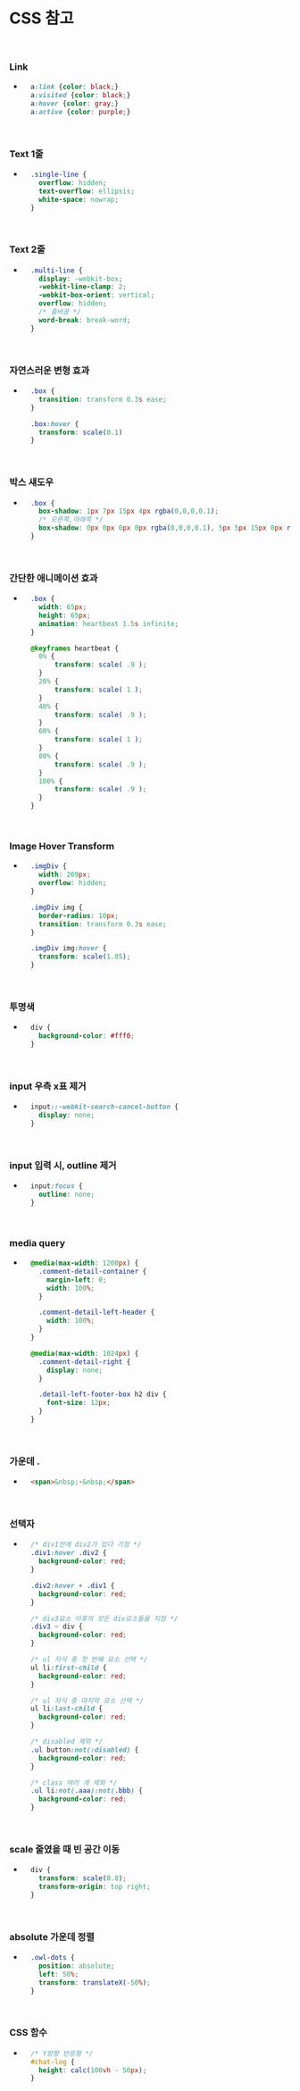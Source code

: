 # CSS 참고

<br/>

### Link
- ```css
    a:link {color: black;}
    a:visited {color: black;}
    a:hover {color: gray;}
    a:active {color: purple;}
  ```

<br/>

### Text 1줄
- ```css
    .single-line {
      overflow: hidden;
      text-overflow: ellipsis;
      white-space: nowrap;
    }
  ```

<br/>

### Text 2줄
- ```css
    .multi-line {
      display: -webkit-box;
      -webkit-line-clamp: 2;
      -webkit-box-orient: vertical;
      overflow: hidden;
      /* 줄바꿈 */
      word-break: break-word;
    }
  ```

<br/>

### 자연스러운 변형 효과
- ```css
    .box {
      transition: transform 0.3s ease;
    }

    .box:hover {
      transform: scale(0.1)
    }
  ```

<br/>

### 박스 섀도우
- ```css
    .box {
      box-shadow: 1px 7px 15px 4px rgba(0,0,0,0.1);
      /* 오른쪽,아래쪽 */
      box-shadow: 0px 0px 0px 0px rgba(0,0,0,0.1), 5px 5px 15px 0px rgba(0,0,0,0.1);
    }
  ```

<br/>

### 간단한 애니메이션 효과
- ```css
    .box {
      width: 65px;
      height: 65px;
      animation: heartbeat 1.5s infinite;
    }

    @keyframes heartbeat {
      0% {
          transform: scale( .9 );
      }
      20% {
          transform: scale( 1 );
      }
      40% {
          transform: scale( .9 );
      }
      60% {
          transform: scale( 1 );
      }
      80% {
          transform: scale( .9 );
      }
      100% {
          transform: scale( .9 );
      }
    }
  ```

<br/>

### Image Hover Transform
- ```css
    .imgDiv {
      width: 269px;
      overflow: hidden;
    }

    .imgDiv img {
      border-radius: 10px;
      transition: transform 0.3s ease;
    }

    .imgDiv img:hover {
      transform: scale(1.05);
    }
  ```

<br/>

### 투명색
- ```css
    div {
      background-color: #fff0;
    }
  ```

<br/>

### input 우측 x표 제거
- ```css
    input::-webkit-search-cancel-button {
      display: none;
    }
  ```

<br/>

### input 입력 시, outline 제거
- ```css
    input:focus {
      outline: none;
    }
  ```

<br/>

### media query
- ```css
    @media(max-width: 1200px) {
      .comment-detail-container {
        margin-left: 0;
        width: 100%;
      }

      .comment-detail-left-header {
        width: 100%;
      }
    }

    @media(max-width: 1024px) {
      .comment-detail-right {
        display: none;
      }

      .detail-left-footer-box h2 div {
        font-size: 12px;
      }
    }
  ```

<br/>

### 가운데 .
- ```html
    <span>&nbsp;·&nbsp;</span>
  ```

<br/>

### 선택자
- ```css
    /* div1안에 div2가 있다 가정 */
    .div1:hover .div2 {
      background-color: red;
    }

    .div2:hover + .div1 {
      background-color: red;
    }

    /* div3요소 이후의 모든 div요소들을 지정 */
    .div3 ~ div {
      background-color: red;
    }

    /* ul 자식 중 첫 번째 요소 선택 */
    ul li:first-child {
      background-color: red;
    }

    /* ul 자식 중 마지막 요소 선택 */
    ul li:last-child {
      background-color: red;
    }

    /* disabled 제외 */
    .ul button:not(:disabled) {
      background-color: red;
    }

    /* class 여러 개 제외 */
    .ul li:not(.aaa):not(.bbb) {
      background-color: red;
    }
  ```

<br/>

### scale 줄였을 때 빈 공간 이동
- ```css
    div {
      transform: scale(0.8);
      transform-origin: top right;
    }
  ```

<br/>

### absolute 가운데 정렬
- ```css
    .owl-dots {
      position: absolute;
      left: 50%;
      transform: translateX(-50%);
    }
  ```

<br/>

### CSS 함수
- ```css
    /* Y방향 반응형 */
    #chat-log {
      height: calc(100vh - 50px);
    }
  ```
